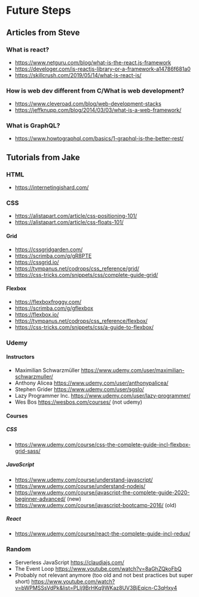 # Future Steps

## Articles from Steve

### What is react?

- https://www.netguru.com/blog/what-is-the-react.js-framework
- https://develoger.com/is-reactjs-library-or-a-framework-a14786f681a0
- https://skillcrush.com/2019/05/14/what-is-react-js/

### How is web dev different from C/What is web development?

- https://www.cleveroad.com/blog/web-development-stacks
- https://jeffknupp.com/blog/2014/03/03/what-is-a-web-framework/

### What is GraphQL?

- https://www.howtographql.com/basics/1-graphql-is-the-better-rest/

## Tutorials from Jake

### HTML

- https://internetingishard.com/

### CSS

- https://alistapart.com/article/css-positioning-101/
- https://alistapart.com/article/css-floats-101/

#### Grid

- https://cssgridgarden.com/
- https://scrimba.com/g/gR8PTE
- https://cssgrid.io/
- https://tympanus.net/codrops/css_reference/grid/
- https://css-tricks.com/snippets/css/complete-guide-grid/

#### Flexbox

- https://flexboxfroggy.com/
- https://scrimba.com/g/gflexbox
- https://flexbox.io/
- https://tympanus.net/codrops/css_reference/flexbox/
- https://css-tricks.com/snippets/css/a-guide-to-flexbox/

### Udemy

#### Instructors

- Maximilian Schwarzmüller https://www.udemy.com/user/maximilian-schwarzmuller/
- Anthony Alicea https://www.udemy.com/user/anthonypalicea/
- Stephen Grider https://www.udemy.com/user/sgslo/
- Lazy Programmer Inc. https://www.udemy.com/user/lazy-programmer/
- Wes Bos https://wesbos.com/courses/ (not udemy)

#### Courses

##### CSS

- https://www.udemy.com/course/css-the-complete-guide-incl-flexbox-grid-sass/

##### JavaScript

- https://www.udemy.com/course/understand-javascript/
- https://www.udemy.com/course/understand-nodejs/
- https://www.udemy.com/course/javascript-the-complete-guide-2020-beginner-advanced/ (new)
- https://www.udemy.com/course/javascript-bootcamp-2016/ (old)

##### React

- https://www.udemy.com/course/react-the-complete-guide-incl-redux/

### Random

- Serverless JavaScript https://claudiajs.com/
- The Event Loop https://www.youtube.com/watch?v=8aGhZQkoFbQ
- Probably not relevant anymore (too old and not best practices but super short) https://www.youtube.com/watch?v=bWPMSSsVdPk&list=PLlj9BrHKq9WKaz8UV3BjEqicn-C3qHxy4
